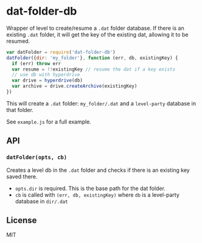 # dat-folder-db

Wrapper of level to create/resume a `.dat` folder database. If there is an existing `.dat` folder, it will get the key of the existing dat, allowing it to be resumed.

```js
var datFolder = require('dat-folder-db')
datFolder({dir: 'my_folder'}, function (err, db, existingKey) {
  if (err) throw err
  var resume = !!existingKey // resume the dat if a key exists
  // use db with hyperdrive
  var drive = hyperdrive(db)
  var archive = drive.createArchive(existingKey)
})
```

This will create a `.dat` folder: `my_folder/.dat` and a `level-party` database in that folder.

See `example.js` for a full example.

## API

### `datFolder(opts, cb)`

Creates a level db in the `.dat` folder and checks if there is an existing key saved there.

* `opts.dir` is required. This is the base path for the dat folder. 
* `cb` is called with `(err, db, existingKey)` where `db` is a level-party database in `dir/.dat`

## License 

MIT
